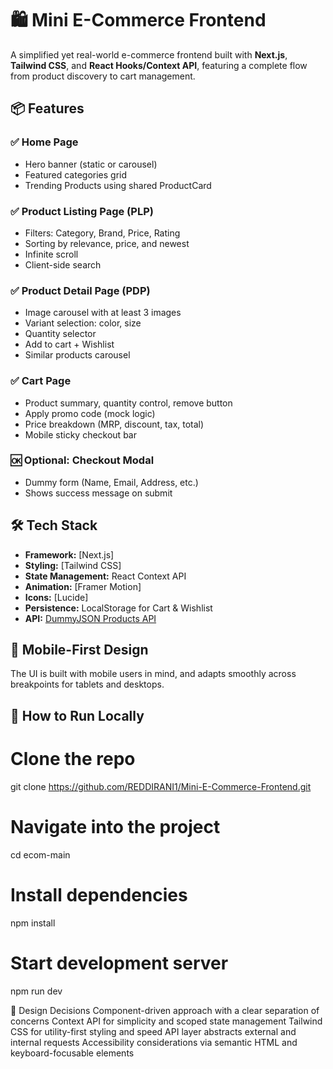 # 🛍️ Mini E-Commerce Frontend

A simplified yet real-world e-commerce frontend built with **Next.js**, **Tailwind CSS**, and **React Hooks/Context API**, featuring a complete flow from product discovery to cart management.


## 📦 Features

### ✅ Home Page
- Hero banner (static or carousel)
- Featured categories grid
- Trending Products using shared ProductCard

### ✅ Product Listing Page (PLP)
- Filters: Category, Brand, Price, Rating
- Sorting by relevance, price, and newest
- Infinite scroll
- Client-side search

### ✅ Product Detail Page (PDP)
- Image carousel with at least 3 images
- Variant selection: color, size
- Quantity selector
- Add to cart + Wishlist
- Similar products carousel

### ✅ Cart Page
- Product summary, quantity control, remove button
- Apply promo code (mock logic)
- Price breakdown (MRP, discount, tax, total)
- Mobile sticky checkout bar

### 🆗 Optional: Checkout Modal
- Dummy form (Name, Email, Address, etc.)
- Shows success message on submit


## 🛠️ Tech Stack

- **Framework:** [Next.js]
- **Styling:** [Tailwind CSS]
- **State Management:** React Context API
- **Animation:** [Framer Motion]
- **Icons:** [Lucide]
- **Persistence:** LocalStorage for Cart & Wishlist
- **API:** [DummyJSON Products API](https://dummyjson.com/products)


## 📲 Mobile-First Design

The UI is built with mobile users in mind, and adapts smoothly across breakpoints for tablets and desktops.


## 🧪 How to Run Locally
# Clone the repo
git clone https://github.com/REDDIRANI1/Mini-E-Commerce-Frontend.git
# Navigate into the project
cd ecom-main
# Install dependencies
npm install
# Start development server
npm run dev

📌 Design Decisions
Component-driven approach with a clear separation of concerns
Context API for simplicity and scoped state management
Tailwind CSS for utility-first styling and speed
API layer abstracts external and internal requests
Accessibility considerations via semantic HTML and keyboard-focusable elements